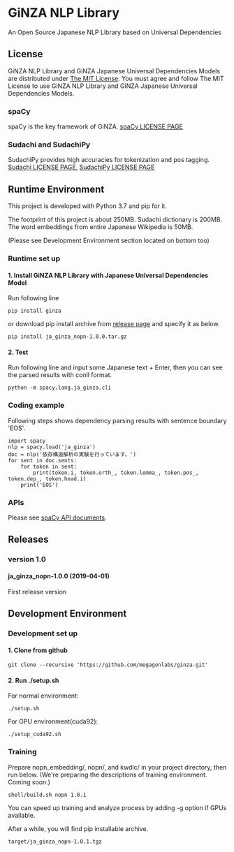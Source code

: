 # GiNZA NLP Library
An Open Source Japanese NLP Library based on Universal Dependencies

## License
GiNZA NLP Library and GiNZA Japanese Universal Dependencies Models are distributed under
[The MIT License](https://github.com/megagonlabs/ginza/blob/master/LICENSE).
You must agree and follow The MIT License to use GiNZA NLP Library and GiNZA Japanese Universal Dependencies Models.

### spaCy
spaCy is the key framework of GiNZA.
[spaCy LICENSE PAGE](https://github.com/explosion/spaCy/blob/master/LICENSE)

### Sudachi and SudachiPy
SudachiPy provides high accuracies for tokenization and pos tagging.
[Sudachi LICENSE PAGE](https://github.com/WorksApplications/Sudachi/blob/develop/LICENSE-2.0.txt),
[SudachiPy LICENSE PAGE](https://githb.com/WorksApplications/SudachiPy/blob/develop/LICENSE)

## Runtime Environment
This project is developed with Python 3.7 and pip for it.

The footprint of this project is about 250MB.
Sudachi dictionary is 200MB.
The word embeddings from entire Japanese Wikipedia is 50MB.

(Please see Development Environment section located on bottom too)
### Runtime set up
#### 1. Install GiNZA NLP Library with Japanese Universal Dependencies Model
Run following line
```
pip install ginza
```
or download pip install archive from [release page](https://github.com/megagonlabs/ginza/releases) and
specify it as below.
```
pip install ja_ginza_nopn-1.0.0.tar.gz
```
#### 2. Test
Run following line and input some Japanese text + Enter, then you can see the parsed results with conll format.
```
python -m spacy.lang.ja_ginza.cli
```
### Coding example
Following steps shows dependency parsing results with sentence boundary 'EOS'.
```
import spacy
nlp = spacy.load('ja_ginza')
doc = nlp('依存構造解析の実験を行っています。')
for sent in doc.sents:
    for token in sent:
        print(token.i, token.orth_, token.lemma_, token.pos_, token.dep_, token.head.i)
    print('EOS')
```
### APIs
Please see [spaCy API documents](https://spacy.io/api/).
## Releases
### version 1.0
#### ja_ginza_nopn-1.0.0 (2019-04-01)
First release version

## Development Environment
### Development set up
#### 1. Clone from github
```
git clone --recursive 'https://github.com/megagonlabs/ginza.git'
```
#### 2. Run ./setup.sh
For normal environment:
```
./setup.sh
```
For GPU environment(cuda92):
```
./setup_cuda92.sh
```
### Training
Prepare nopn_embedding/, nopn/, and kwdlc/ in your project directory, then run below.
(We're preparing the descriptions of training environment. Coming soon.)
```
shell/build.sh nopn 1.0.1
```
You can speed up training and analyze process by adding -g option if GPUs available.

After a while, you will find pip installable archive.
```
target/ja_ginza_nopn-1.0.1.tgz
```
